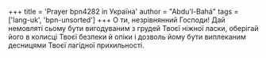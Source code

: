 +++
title = 'Prayer bpn4282 in Україна'
author = "Abdu'l-Bahá"
tags = ['lang-uk', 'bpn-unsorted']
+++
О ти, незрівнянний Господи! Дай немовляті сьому бути вигодуваним з грудей Твоєї ніжної ласки, оберігай його в колисці Твоєї безпеки й опіки і дозволь йому бути виплеканим десницями Твоєї лагідної прихильності.
